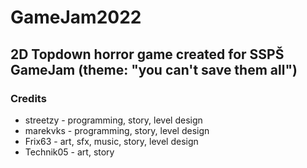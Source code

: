 # GameJam2022

## 2D Topdown horror game created for SSPŠ GameJam (theme: "you can't save them all")

### Credits
- streetzy - programming, story, level design
- marekvks - programming, story, level design
- Frix63 - art, sfx, music, story, level design
- Technik05 - art, story
